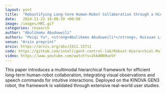 ```yaml
---
layout: post
title:  "Robustifying Long-term Human-Robot Collaboration through a Hierarchical and Multimodal Framework"
date:   2024-11-22 18:08:39 +00:00
image: /images/HRC.gif
categories: research
author: "Abulikemu Abuduweili"
authors: "Peiqi Yu*, <strong>Abulikemu Abuduweili*</strong>, Ruixuan Liu, Changliu Liu"
venue: "Arxiv preprint"
arxiv: https://arxiv.org/abs/2411.15711 
code: https://github.com/intelligent-control-lab/Robust-Hierarchial-Multimodal-HRC
video: https://www.youtube.com/watch?v=2kkANN9ueVY 
---
```




This paper introduces a multimodal hierarchical framework for efficient long-term human-robot collaboration, integrating visual observations and speech commands for intuitive interactions. Deployed on the KINOVA GEN3 robot, the framework is validated through extensive real-world user studies.
